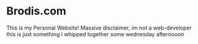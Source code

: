 # Brodis.com

This is my Personal Website!
Massive disclaimer, im not a web-developer this is just something i whipped together some wednesday afternooon
